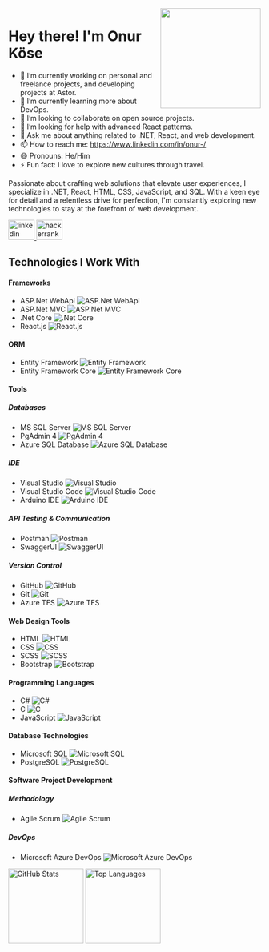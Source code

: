 <img align="right" height="200" src="https://camo.githubusercontent.com/e20822b4282c07ffd010cd05f855a6561d3b62358ca9e607e4901288dd748fcb/68747470733a2f2f63646e2e6472696262626c652e636f6d2f75736572732f323133313939332f73637265656e73686f74732f343934383733362f74686f75676874776f726b732d6769665f6472696262626c652e676966"  />

<h1 align="left">Hey there! I'm Onur Köse</h1>

- 🔭 I’m currently working on personal and freelance projects, and developing projects at Astor.
- 🌱 I’m currently learning more about DevOps.
- 👯 I’m looking to collaborate on open source projects.
- 🤔 I’m looking for help with advanced React patterns.
- 💬 Ask me about anything related to .NET, React, and web development.
- 📫 How to reach me: https://www.linkedin.com/in/onur-/
- 😄 Pronouns: He/Him
- ⚡ Fun fact: I love to explore new cultures through travel.

Passionate about crafting web solutions that elevate user experiences, I specialize in .NET, React, HTML, CSS, JavaScript, and SQL. With a keen eye for detail and a relentless drive for perfection, I'm constantly exploring new technologies to stay at the forefront of web development.

<div align="left">
  <a href="https://www.linkedin.com/in/onur-/" target="_blank">
    <img src="https://raw.githubusercontent.com/maurodesouza/profile-readme-generator/master/src/assets/icons/social/linkedin/default.svg" width="52" height="40" alt="linkedin logo"  />
  </a>
  <a href="https://www.hackerrank.com/profile/eemkoseonur" target="_blank">
    <img src="https://raw.githubusercontent.com/maurodesouza/profile-readme-generator/master/src/assets/icons/social/hackerrank/default.svg" width="52" height="40" alt="hackerrank logo"  />
  </a>
</div>

<h2 align="left">Technologies I Work With</h2>

#### Frameworks
- ASP.Net WebApi ![ASP.Net WebApi](https://img.icons8.com/color/48/000000/asp.png "ASP.NET")
- ASP.Net MVC ![ASP.Net MVC](https://img.icons8.com/color/48/000000/asp.png "ASP.NET MVC")
- .Net Core ![.Net Core](https://img.icons8.com/color/48/000000/net-core.png ".NET Core")
- React.js ![React.js](https://img.icons8.com/color/48/000000/react-native.png "React.js")

#### ORM
- Entity Framework ![Entity Framework](https://img.icons8.com/color/48/000000/microsoft-sql-server.png "Entity Framework")
- Entity Framework Core ![Entity Framework Core](https://img.icons8.com/color/48/000000/microsoft-sql-server.png "Entity Framework Core")

#### Tools

##### Databases
- MS SQL Server ![MS SQL Server](https://img.icons8.com/color/48/000000/microsoft-sql-server.png "MS SQL Server")
- PgAdmin 4 ![PgAdmin 4](https://img.icons8.com/color/48/000000/postgreesql.png "PgAdmin 4")
- Azure SQL Database ![Azure SQL Database](https://img.icons8.com/color/48/000000/azure-1.png "Azure SQL Database")

##### IDE
- Visual Studio ![Visual Studio](https://img.icons8.com/color/48/000000/visual-studio.png "Visual Studio")
- Visual Studio Code ![Visual Studio Code](https://img.icons8.com/color/48/000000/visual-studio-code-2019.png "Visual Studio Code")
- Arduino IDE ![Arduino IDE](https://img.icons8.com/color/48/000000/arduino.png "Arduino IDE")

##### API Testing & Communication
- Postman ![Postman](https://img.icons8.com/dusk/48/000000/postman-api.png "Postman")
- SwaggerUI ![SwaggerUI](https://img.icons8.com/color/48/000000/swagger.png "SwaggerUI")

##### Version Control
- GitHub ![GitHub](https://img.icons8.com/material-outlined/48/000000/github.png "GitHub")
- Git ![Git](https://img.icons8.com/color/48/000000/git.png "Git")
- Azure TFS ![Azure TFS](https://img.icons8.com/color/48/000000/azure-1.png "Azure TFS")

#### Web Design Tools
- HTML ![HTML](https://img.icons8.com/color/48/000000/html-5.png "HTML")
- CSS ![CSS](https://img.icons8.com/color/48/000000/css3.png "CSS")
- SCSS ![SCSS](https://img.icons8.com/color/48/000000/sass.png "SCSS")
- Bootstrap ![Bootstrap](https://img.icons8.com/color/48/000000/bootstrap.png "Bootstrap")

#### Programming Languages
- C# ![C#](https://img.icons8.com/color/48/000000/c-sharp-logo.png "C#")
- C ![C](https://img.icons8.com/color/48/000000/c-programming.png "C")
- JavaScript ![JavaScript](https://img.icons8.com/color/48/000000/javascript.png "JavaScript")

#### Database Technologies
- Microsoft SQL ![Microsoft SQL](https://img.icons8.com/color/48/000000/microsoft-sql-server.png "Microsoft SQL")
- PostgreSQL ![PostgreSQL](https://img.icons8.com/color/48/000000/postgreesql.png "PostgreSQL")

#### Software Project Development

##### Methodology
- Agile Scrum ![Agile Scrum](https://img.icons8.com/color/48/000000/agile.png "Agile Scrum")

##### DevOps
- Microsoft Azure DevOps ![Microsoft Azure DevOps](https://img.icons8.com/color/48/000000/azure-1.png "Microsoft Azure DevOps")

<div align="left">
  <img src="https://github-readme-stats.vercel.app/api?username=Onur-Kose&show_icons=true&theme=dracula" height="150" alt="GitHub Stats" />
  <img src="https://github-readme-stats.vercel.app/api/top-langs/?username=Onur-Kose&layout=compact&theme=dracula" height="150" alt="Top Languages" />
</div>
